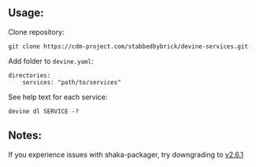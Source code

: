 ## Usage:
Clone repository:

`git clone https://cdm-project.com/stabbedbybrick/devine-services.git`

Add folder to `devine.yaml`:

```
directories:
    services: "path/to/services"
```
See help text for each service:

`devine dl SERVICE -?`

## Notes:
If you experience issues with shaka-packager, try downgrading to [v2.6.1](https://github.com/shaka-project/shaka-packager/releases/tag/v2.6.1)